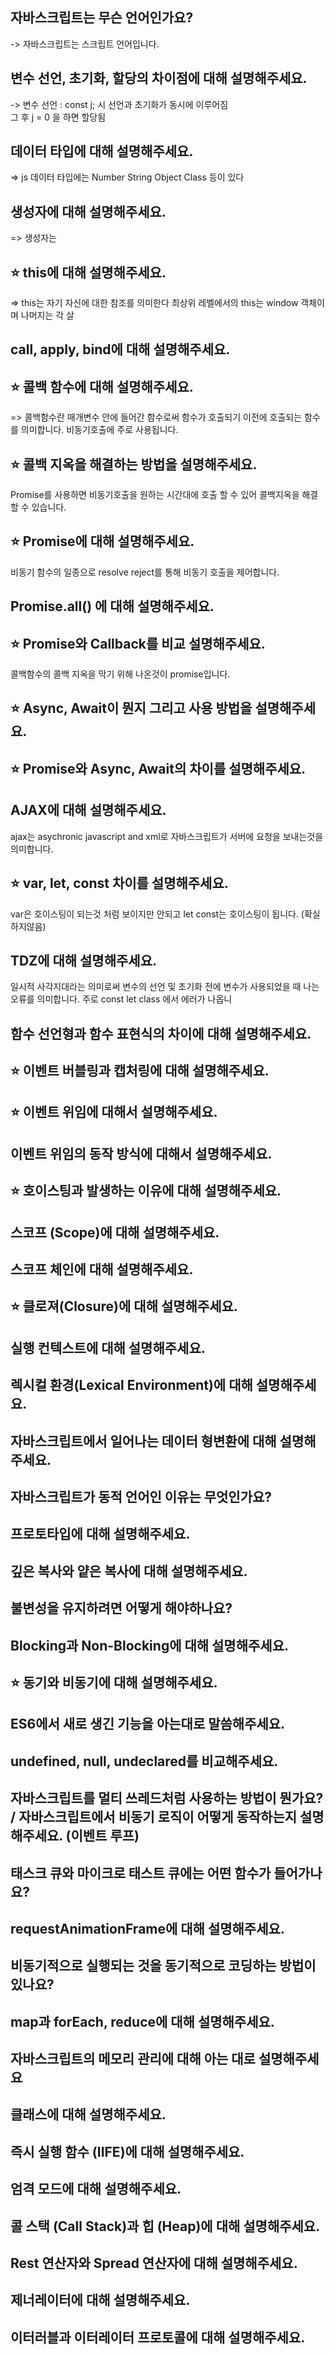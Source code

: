 ## 자바스크립트는 무슨 언어인가요?
-> 자바스크립트는 스크립트 언어입니다.

## 변수 선언, 초기화, 할당의 차이점에 대해 설명해주세요.
->  변수 선언 : const j; 시 선언과 초기화가 동시에 이루어짐
<br/>
그 후 j = 0 을 하면 할당됨


## 데이터 타입에 대해 설명해주세요.
=> js 데이터 타입에는 Number String Object Class 등이 있다
## 생성자에 대해 설명해주세요.
=> 생성자는 
## ⭐ this에 대해 설명해주세요.
=> this는 자기 자신에 대한 참조를 의미한다  최상위 레벨에서의 this는 window 객체이며 나머지는 각 살
## call, apply, bind에 대해 설명해주세요.

## ⭐ 콜백 함수에 대해 설명해주세요.
=> 콜백함수란 매개변수 안에 들어간 함수로써 함수가 호출되기 이전에 호출되는 함수를 의미합니다. 비동기호출에 주로 사용됩니다.

## ⭐ 콜백 지옥을 해결하는 방법을 설명해주세요.
Promise를 사용하면 비동기호출을 원하는 시간대에 호출 할 수 있어 콜백지옥을 해결할 수 있습니다.

## ⭐ Promise에 대해 설명해주세요.
비동기 함수의 일종으로 resolve reject를 통해 비동기 호출을 제어합니다.
## Promise.all() 에 대해 설명해주세요.

## ⭐ Promise와 Callback를 비교 설명해주세요.
콜백함수의 콜백 지옥을 막기 위해 나온것이 promise입니다.
## ⭐ Async, Await이 뭔지 그리고 사용 방법을 설명해주세요.

## ⭐ Promise와 Async, Await의 차이를 설명해주세요.


## AJAX에 대해 설명해주세요.
ajax는 asychronic javascript and xml로 자바스크립트가 서버에 요청을 보내는것을 의미합니다.

## ⭐ var, let, const 차이를 설명해주세요.
var은 호이스팅이 되는것 처럼 보이지만 안되고 let const는 호이스팅이 됩니다. (확실하지않음)

## TDZ에 대해 설명해주세요.
일시적 사각지대라는 의미로써 변수의 선언 및 초기화 전에 변수가 사용되었을 때 나는 오류를 의미합니다.
주로 const let class 에서 에러가 나옵니
## 함수 선언형과 함수 표현식의 차이에 대해 설명해주세요.

## ⭐ 이벤트 버블링과 캡처링에 대해 설명해주세요.

## ⭐ 이벤트 위임에 대해서 설명해주세요.

## 이벤트 위임의 동작 방식에 대해서 설명해주세요.

## ⭐ 호이스팅과 발생하는 이유에 대해 설명해주세요.

## 스코프 (Scope)에 대해 설명해주세요.

## 스코프 체인에 대해 설명해주세요.

## ⭐ 클로져(Closure)에 대해 설명해주세요.

## 실행 컨텍스트에 대해 설명해주세요.

## 렉시컬 환경(Lexical Environment)에 대해 설명해주세요.

## 자바스크립트에서 일어나는 데이터 형변환에 대해 설명해주세요.

## 자바스크립트가 동적 언어인 이유는 무엇인가요?

## 프로토타입에 대해 설명해주세요.
## 깊은 복사와 얕은 복사에 대해 설명해주세요.

## 불변성을 유지하려면 어떻게 해야하나요?

## Blocking과 Non-Blocking에 대해 설명해주세요.

## ⭐ 동기와 비동기에 대해 설명해주세요.

## ES6에서 새로 생긴 기능을 아는대로 말씀해주세요.

## undefined, null, undeclared를 비교해주세요.

## 자바스크립트를 멀티 쓰레드처럼 사용하는 방법이 뭔가요? / 자바스크립트에서 비동기 로직이 어떻게 동작하는지 설명해주세요. (이벤트 루프)

## 태스크 큐와 마이크로 태스트 큐에는 어떤 함수가 들어가나요?

## requestAnimationFrame에 대해 설명해주세요.

## 비동기적으로 실행되는 것을 동기적으로 코딩하는 방법이 있나요?

## map과 forEach, reduce에 대해 설명해주세요.

## 자바스크립트의 메모리 관리에 대해 아는 대로 설명해주세요

## 클래스에 대해 설명해주세요.

## 즉시 실행 함수 (IIFE)에 대해 설명해주세요.

## 엄격 모드에 대해 설명해주세요.

## 콜 스택 (Call Stack)과 힙 (Heap)에 대해 설명해주세요.

## Rest 연산자와 Spread 연산자에 대해 설명해주세요.

## 제너레이터에 대해 설명해주세요.

## 이터러블과 이터레이터 프로토콜에 대해 설명해주세요.
